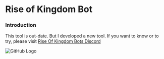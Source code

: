 # Rise of Kingdom Bot

### **Introduction**

This tool is out-date.
But I developed a new tool. If you want to know or to try, please visit [Rise Of Kingdom Bots Discord](https://discord.gg/5GHuny8XX7)


![GitHub Logo](https://s3.ap-northeast-1.amazonaws.com/h.files/images/1705210262511_KlWCAGuqam.png)



